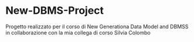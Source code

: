 # New-DBMS-Project
Progetto realizzato per il corso di New Generationa Data Model and DBMSS in collaborazione con la mia collega di corso Silvia Colombo

